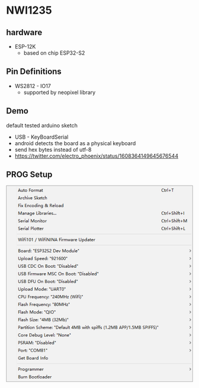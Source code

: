 

# NWI1235 

## hardware 
- ESP-12K 
    - based on chip ESP32-S2


## Pin Definitions
- WS2812 - IO17 
    - supported by neopixel library 



## Demo 

default tested arduino sketch 
- USB - KeyBoardSerial 
- android detects the board as a physical keyboard 
- send hex bytes instead of utf-8
- https://twitter.com/electro_phoenix/status/1608364149645676544


## PROG Setup 
![](43-14-15-29-12-2022.png)


